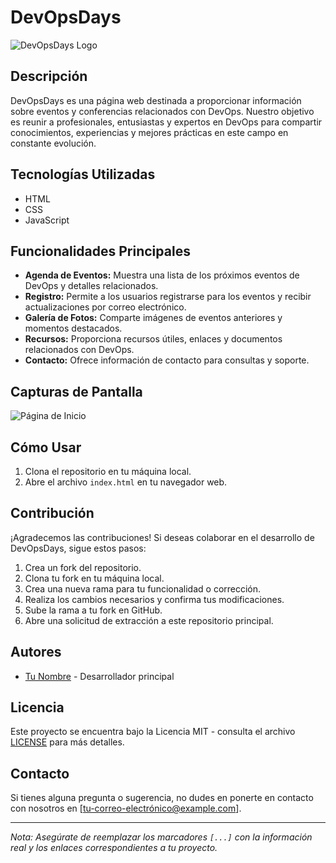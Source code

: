# DevOpsDays

![DevOpsDays Logo](enlace-a-tu-logo.png)

## Descripción
DevOpsDays es una página web destinada a proporcionar información sobre eventos y conferencias relacionados con DevOps. Nuestro objetivo es reunir a profesionales, entusiastas y expertos en DevOps para compartir conocimientos, experiencias y mejores prácticas en este campo en constante evolución.

## Tecnologías Utilizadas
- HTML
- CSS
- JavaScript

## Funcionalidades Principales
- **Agenda de Eventos:** Muestra una lista de los próximos eventos de DevOps y detalles relacionados.
- **Registro:** Permite a los usuarios registrarse para los eventos y recibir actualizaciones por correo electrónico.
- **Galería de Fotos:** Comparte imágenes de eventos anteriores y momentos destacados.
- **Recursos:** Proporciona recursos útiles, enlaces y documentos relacionados con DevOps.
- **Contacto:** Ofrece información de contacto para consultas y soporte.

## Capturas de Pantalla
![Página de Inicio](enlace-a-la-imagen.png)

## Cómo Usar
1. Clona el repositorio en tu máquina local.
2. Abre el archivo `index.html` en tu navegador web.

## Contribución
¡Agradecemos las contribuciones! Si deseas colaborar en el desarrollo de DevOpsDays, sigue estos pasos:
1. Crea un fork del repositorio.
2. Clona tu fork en tu máquina local.
3. Crea una nueva rama para tu funcionalidad o corrección.
4. Realiza los cambios necesarios y confirma tus modificaciones.
5. Sube la rama a tu fork en GitHub.
6. Abre una solicitud de extracción a este repositorio principal.

## Autores
- [Tu Nombre](enlace-a-tu-perfil-de-GitHub) - Desarrollador principal

## Licencia
Este proyecto se encuentra bajo la Licencia MIT - consulta el archivo [LICENSE](LICENSE) para más detalles.

## Contacto
Si tienes alguna pregunta o sugerencia, no dudes en ponerte en contacto con nosotros en [tu-correo-electrónico@example.com].

---

*Nota: Asegúrate de reemplazar los marcadores `[...]` con la información real y los enlaces correspondientes a tu proyecto.*
